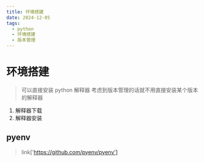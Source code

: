 ```yaml
---
title: 环境搭建
date: 2024-12-05
tags:
  - python
  - 环境搭建
  - 版本管理
---
```


# 环境搭建

> 可以直接安装 python 解释器 考虑到版本管理的话就不用直接安装某个版本的解释器

1. 解释器下载
2. 解释器安装

## pyenv

> link['https://github.com/pyenv/pyenv']
